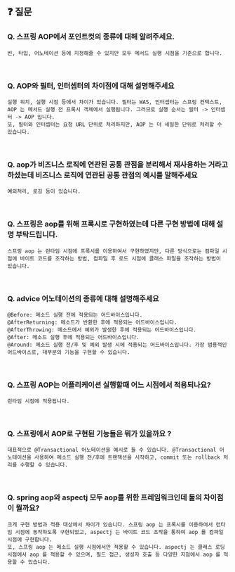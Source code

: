 ## ❓ 질문

### Q. 스프링 AOP에서 포인트컷의 종류에 대해 알려주세요.
```
빈, 타입, 어노테이션 등에 지정해줄 수 있지만 모두 메서드 실행 시점을 기준으로 합니다.
```
<br>

### Q. AOP와 필터, 인터셉터의 차이점에 대해 설명해주세요
``` 
실행 위치, 실행 시점 등에서 차이가 있습니다. 필터는 WAS, 인터셉터는 스프링 컨텍스트, AOP 는 메서드 실행 전 프록시 객체에서 실행됩니다. 그러므로 실행 순서는 필터 -> 인터셉터 -> AOP 입니다.
또, 필터와 인터셉터는 요청 URL 단위로 처리하지만, AOP 는 더 세밀한 단위로 처리할 수 있습니다.
```
<br>

### Q. aop가 비즈니스 로직에 연관된 공통 관점을 분리해서 재사용하는 거라고 하셨는데 비즈니스 로직에 연관된 공통 관점의 예시를 말해주세요
```
예외처리, 로깅 등이 있습니다.
```
<br>

### Q. 스프링은 aop를 위해 프록시로 구현하였는데 다른 구현 방법에 대해 설명 부탁드립니다.
```
스프링 aop 는 런타임 시점에 프록시를 이용하여서 구현하였지만, 다른 방식으로는 컴파일 시점에 바이트 코드를 조작하는 방법, 컴파일 후 로드 시점에 클래스 파일을 조작하는 방법이 있습니다.
```
<br>

### Q. advice 어노테이션의 종류에 대해 설명해주세요
```
@Before: 메소드 실행 전에 적용되는 어드바이스입니다.
@AfterReturning: 메소드가 반환한 후에 적용되는 어드바이스입니다.
@AfterThrowing: 메소드에서 예외가 발생한 후에 적용되는 어드바이스입니다.
@After: 메소드 실행 후에 적용되는 어드바이스입니다.
@Around: 메소드 실행 전/후 및 예외 발생 시에 적용되는 어드바이스입니다. 가장 범용적인 어드바이스로, 대부분의 기능을 구현할 수 있습니다.
```
<br>


### Q. 스프링 AOP는 어플리케이션 실행할때 어느 시점에서 적용되나요?
```
런타임 시점에 적용됩니다.
```
<br>

### Q. 스프링에서 AOP로 구현된 기능들은 뭐가 있을까요 ?
```
대표적으로 @Transactional 어노테이션을 예시로 들 수 있습니다. @Transactional 어노테이션을 사용하여 메소드 실행 전/후에 트랜잭션을 시작하고, commit 또는 rollback 처리를 수행할 수 있습니다.
```
<br>

### Q. spring aop와 aspectj 모두 aop를 위한 프레임워크인데 둘의 차이점이 뭘까요?
```
크게 구현 방법과 적용 대상에서 차이가 있습니다. 스프링 aop 는 프록시를 이용하여서 런타임 시점에 동작하도록 구현되었고, aspectj 는 바이트 코드 조작을 통하여 aop 를 컴파일 시점에 구현합니다.
또, 스프링 aop 는 메소드 실행 시점에서만 적용할 수 있습니다. aspectj 는 클래스 로딩 시점에서 aop 를 적용할 수 있으며, 필드 접근, 생성자 호출 등 다양한 지점에서 aop 를 적용할 수 있습니다.
```
<br>
